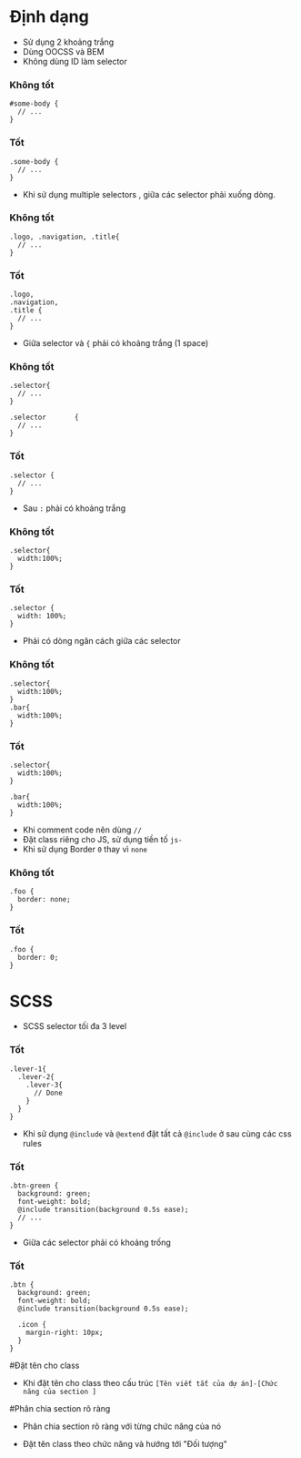 # Định dạng 

* Sử dụng 2 khoảng trắng 
* Dùng OOCSS và BEM
* Không dùng ID làm selector

### Không tốt 
    #some-body {
      // ...
    }
 
### Tốt
    .some-body {
      // ...
    }

* Khi sử dụng multiple selectors , giữa các selector phải xuống dòng.

### Không tốt 
    .logo, .navigation, .title{
      // ...
    }

### Tốt 
    .logo, 
    .navigation, 
    .title {
      // ...
    }

* Giữa selector và `{` phải có khoảng trắng (1 space) ` `

### Không tốt 
    .selector{
      // ...
    }
    
    .selector       {
      // ...
    }

### Tốt 
    .selector {
      // ...
    }

* Sau `:` phải có khoảng trắng  

### Không tốt 
    .selector{
      width:100%;
    }

### Tốt 
    .selector {
      width: 100%;
    }

* Phải có dòng ngăn cách giữa các selector

### Không tốt 
    .selector{
      width:100%;
    }
    .bar{
      width:100%;
    }

### Tốt 
    .selector{
      width:100%;
    }

    .bar{
      width:100%;
    }

* Khi comment code nên dùng `//`
* Đặt class riêng cho JS, sử dụng tiền tố `js-`
* Khi sử dụng Border `0` thay vì `none`

### Không tốt 
    .foo {
      border: none;
    }

### Tốt 
    .foo {
      border: 0;
    }

# SCSS 

* SCSS selector tối đa 3 level 

### Tốt 

    .lever-1{
      .lever-2{
        .lever-3{
          // Done
        }
      }
    }

* Khi sử dụng `@include` và `@extend` đặt tất cả `@include` ở sau cùng các css rules

### Tốt 

    .btn-green {
      background: green;
      font-weight: bold;
      @include transition(background 0.5s ease);
      // ...
    }
* Giữa các selector phải có khoảng trống

### Tốt 

    .btn {
      background: green;
      font-weight: bold;
      @include transition(background 0.5s ease);
      
      .icon {
        margin-right: 10px;
      }
    }

#Đặt tên cho class
* Khi đặt tên cho class theo cấu trúc `[Tên viết tắt của dự án]-[Chức năng của section ]`

#Phân chia section rõ ràng
* Phân chia section rõ ràng với từng chức năng của nó

* Đặt tên class theo chức năng và hướng tới "Đối tượng"
